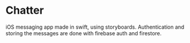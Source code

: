 # Chatter

iOS messaging app made in swift, using storyboards. Authentication and storing the messages are done with firebase auth and firestore.
